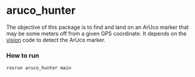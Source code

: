 # aruco_hunter
The objective of this package is to find and land on an ArUco marker that may be some meters off from a given GPS coordinate. It depends on the [vision](./vision) code to detect the ArUco marker.


### How to run

```
rosrun aruco_hunter main
```
